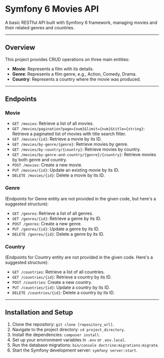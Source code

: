 # Symfony 6 Movies API

A basic RESTful API built with Symfony 6 framework, managing movies and their related genres and countries.

---

## Overview

This project provides CRUD operations on three main entities:
- **Movie**: Represents a film with its details.
- **Genre**: Represents a film genre, e.g., Action, Comedy, Drama.
- **Country**: Represents a country where the movie was produced.

---

## Endpoints

### Movie
- `GET /movies`: Retrieve a list of all movies.
- `GET /movies/pagination?page={num}&limit={num}&title={string}`: Retrieve a paginated list of movies with title search filter.
- `GET /movies/{id}`: Retrieve a movie by its ID.
- `GET /movies/by-genre/{genre}`: Retrieve movies by genre.
- `GET /movies/by-country/{country}`: Retrieve movies by country.
- `GET /movies/by-genre-and-country/{genre}/{country}`: Retrieve movies by both genre and country.
- `POST /movies`: Create a new movie.
- `PUT /movies/{id}`: Update an existing movie by its ID.
- `DELETE /movies/{id}`: Delete a movie by its ID.

### Genre
(Endpoints for Genre entity are not provided in the given code, but here's a suggested structure):

- `GET /genres`: Retrieve a list of all genres.
- `GET /genres/{id}`: Retrieve a genre by its ID.
- `POST /genres`: Create a new genre.
- `PUT /genres/{id}`: Update a genre by its ID.
- `DELETE /genres/{id}`: Delete a genre by its ID.

### Country
(Endpoints for Country entity are not provided in the given code. Here's a suggested structure):

- `GET /countries`: Retrieve a list of all countries.
- `GET /countries/{id}`: Retrieve a country by its ID.
- `POST /countries`: Create a new country.
- `PUT /countries/{id}`: Update a country by its ID.
- `DELETE /countries/{id}`: Delete a country by its ID.

---

## Installation and Setup
1. Clone the repository: `git clone [repository_url]`.
2. Navigate to the project directory: `cd project_directory`.
3. Install the dependencies: `composer install`.
4. Set up your environment variables in `.env` or `.env.local`.
5. Run the database migrations: `bin/console doctrine:migrations:migrate`.
6. Start the Symfony development server: `symfony server:start`.

